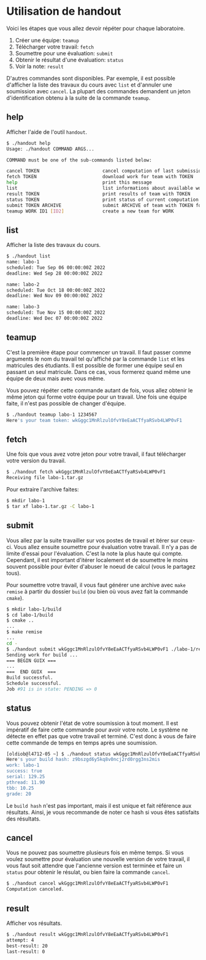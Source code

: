 # Utilisation de handout

Voici les étapes que vous allez devoir répéter pour chaque laboratoire.

  1. Créer une équipe: `teamup`
  2. Télécharger votre travail: `fetch`
  3. Soumettre pour une évaluation: `submit`
  4. Obtenir le résultat d'une évaluation: `status`
  5. Voir la note: `result`

D'autres commandes sont disponibles.  Par exemple, il est possible d'afficher la
liste des travaux du cours avec `list` et d'annuler une soumission avec
`cancel`.  La plupart des commandes demandent un jeton d'identification obtenu
à la suite de la commande `teamup`.

## help

Afficher l'aide de l'outil `handout`.

```sh
$ ./handout help
Usage: ./handout COMMAND ARGS...

COMMAND must be one of the sub-commands listed below:

cancel TOKEN                       cancel computation of last submission
fetch TOKEN                        download work for team with TOKEN
help                               print this message
list                               list informations about available works
result TOKEN                       print results of team with TOKEN
status TOKEN                       print status of current computation of team with TOKEN
submit TOKEN ARCHIVE               submit ARCHIVE of team with TOKEN for evaluation
teamup WORK ID1 [ID2]              create a new team for WORK
```

## list

Afficher la liste des travaux du cours.

```sh
$ ./handout list
name: labo-1
scheduled: Tue Sep 06 00:00:00Z 2022
deadline: Wed Sep 28 00:00:00Z 2022

name: labo-2
scheduled: Tue Oct 18 00:00:00Z 2022
deadline: Wed Nov 09 00:00:00Z 2022

name: labo-3
scheduled: Tue Nov 15 00:00:00Z 2022
deadline: Wed Dec 07 00:00:00Z 2022
```

## teamup

C'est la première étape pour commencer un travail.  Il faut passer comme
arguments le nom du travail tel qu'affiché par la commande `list` et les
matricules des étudiants.  Il est possible de former une équipe seul en passant
un seul matricule.  Dans ce cas, vous formerez quand même une équipe de deux
mais avec vous même.

Vous pouvez répéter cette commande autant de fois, vous allez obtenir le même
jeton qui forme votre équipe pour un travail.  Une fois une équipe faite, il
n'est pas possible de changer d'équipe.

```sh
$ ./handout teamup labo-1 1234567
Here's your team token: wkGggc1MnRlzulOfvY8eEaACTfyaRSvb4LWP0vF1
```

## fetch

Une fois que vous avez votre jeton pour votre travail, il faut télécharger votre
version du travail.

```sh
$ ./handout fetch wkGggc1MnRlzulOfvY8eEaACTfyaRSvb4LWP0vF1
Receiving file labo-1.tar.gz
```

Pour extraire l'archive faites:

```sh
$ mkdir labo-1
$ tar xf labo-1.tar.gz -C labo-1
```

## submit

Vous allez par la suite travailler sur vos postes de travail et itérer sur
ceux-ci.  Vous allez ensuite soumettre pour évaluation votre travail.  Il n'y a
pas de limite d'essai pour l'évaluation.  C'est la note la plus haute qui
compte.  Cependant, il est important d'itérer localement et de soumettre le
moins souvent possible pour éviter d'abuser le noeud de calcul (vous le partagez
tous).

Pour soumettre votre travail, il vous faut générer une archive avec `make
remise` à partir du dossier `build` (ou bien où vous avez fait la commande
`cmake`).

```sh
$ mkdir labo-1/build
$ cd labo-1/build
$ cmake ..
...
$ make remise
...
cd -
$ ./handout submit wkGggc1MnRlzulOfvY8eEaACTfyaRSvb4LWP0vF1 ./labo-1/remise.tar.gz
Sending work for build ...
=== BEGIN GUIX ===
...
===  END GUIX  ===
Build successful.
Schedule successful.
Job #91 is in state: PENDING => 0
```

## status

Vous pouvez obtenir l'état de votre soumission à tout moment.  Il est impératif
de faire cette commande pour avoir votre note.  Le système ne détecte en effet
pas que votre travail et terminé.  C'est donc à vous de faire cette commande de
temps en temps après une soumission.

```sh
[oldiob@l4712-05 ~] $ ./handout status wkGggc1MnRlzulOfvY8eEaACTfyaRSvb4LWP0vF1
Here's your build hash: z9bszgd6y5kq8v0ncj2rd0rgg3ns2mis
work: labo-1
success: true
serial: 129.25
pthread: 11.90
tbb: 10.25
grade: 20
```

Le `build hash` n'est pas important, mais il est unique et fait référence aux
résultats.  Ainsi, je vous recommande de noter ce hash si vous êtes satisfaits
des résultats.

## cancel

Vous ne pouvez pas soumettre plusieurs fois en même temps.  Si vous voulez
soumettre pour évaluation une nouvelle version de votre travail, il vous faut
soit attendre que l'ancienne version est terminée et faire un `status` pour
obtenir le résulat, ou bien faire la commande `cancel`.

```sh
$ ./handout cancel wkGggc1MnRlzulOfvY8eEaACTfyaRSvb4LWP0vF1
Computation canceled.
```

## result

Afficher vos résultats.

```sh
$ ./handout result wkGggc1MnRlzulOfvY8eEaACTfyaRSvb4LWP0vF1
attempt: 4
best-result: 20
last-result: 0
```

